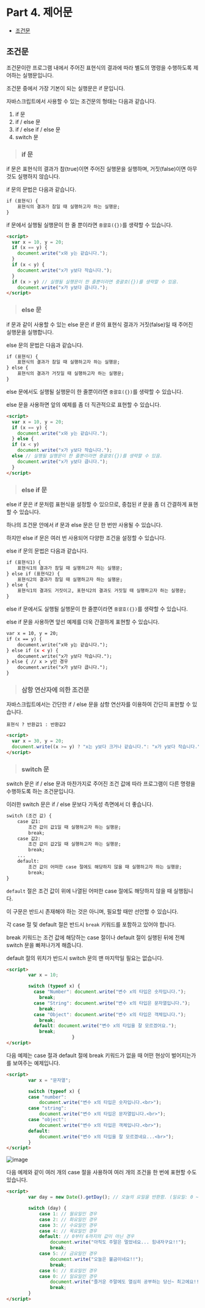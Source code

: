 # Part 4. 제어문

+ [조건문](#조건문)

## 조건문

조건문이란 프로그램 내에서 주어진 표현식의 결과에 따라 별도의 명령을 수행하도록 제어하는 실행문입니다.

조건문 중에서 가장 기본이 되는 실행문은 if 문입니다.

자바스크립트에서 사용할 수 있는 조건문의 형태는 다음과 같습니다.

1. if 문
2. if / else 문
3. if / else if / else 문
4. switch 문

> <h3>if 문</h3>

if 문은 표현식의 결과가 참(true)이면 주어진 실행문을 실행하며, 거짓(false)이면 아무것도 실행하지 않습니다.

if 문의 문법은 다음과 같습니다.

``` html
if (표현식) {
    표현식의 결과가 참일 때 실행하고자 하는 실행문;
}
```

if 문에서 실행될 실행문이 한 줄 뿐이라면 `중괄호({})`를 생략할 수 있습니다.

``` html
<script>
  var x = 10, y = 20;
  if (x == y) {
    document.write("x와 y는 같습니다.");
  }
  if (x < y) {
    document.write("x가 y보다 작습니다.");
  }
  if (x > y) // 실행될 실행문이 한 줄뿐이라면 중괄호({})를 생략할 수 있음.
    document.write("x가 y보다 큽니다.");
</script>
```

> <h3>else 문</h3>

if 문과 같이 사용할 수 있는 else 문은 if 문의 표현식 결과가 거짓(false)일 때 주어진 실행문을 실행합니다.

else 문의 문법은 다음과 같습니다.

``` html
if (표현식) {
    표현식의 결과가 참일 때 실행하고자 하는 실행문;
} else {
    표현식의 결과가 거짓일 때 실행하고자 하는 실행문;
}
```
 
else 문에서도 실행될 실행문이 한 줄뿐이라면 `중괄호({})`를 생략할 수 있습니다.
 
else 문을 사용하면 앞의 예제를 좀 더 직관적으로 표현할 수 있습니다.

``` html
<script>
  var x = 10, y = 20;
  if (x == y) {
    document.write("x와 y는 같습니다.");
  } else {
  if (x < y)
    document.write("x가 y보다 작습니다.");
  else // 실행될 실행문이 한 줄뿐이라면 중괄호({})를 생략할 수 있음.
    document.write("x가 y보다 큽니다.");
  }
</script>
```

> <h3>else if 문</h3>

else if 문은 if 문처럼 표현식을 설정할 수 있으므로, 중첩된 if 문을 좀 더 간결하게 표현할 수 있습니다.

하나의 조건문 안에서 if 문과 else 문은 단 한 번만 사용될 수 있습니다.

하지만 else if 문은 여러 번 사용되어 다양한 조건을 설정할 수 있습니다.

else if 문의 문법은 다음과 같습니다.

``` html
if (표현식1) {
    표현식1의 결과가 참일 때 실행하고자 하는 실행문;
} else if (표현식2) {
    표현식2의 결과가 참일 때 실행하고자 하는 실행문;
} else {
    표현식1의 결과도 거짓이고, 표현식2의 결과도 거짓일 때 실행하고자 하는 실행문;
}
```
  
else if 문에서도 실행될 실행문이 한 줄뿐이라면 `중괄호({})`를 생략할 수 있습니다.
  
else if 문을 사용하면 앞선 예제를 더욱 간결하게 표현할 수 있습니다.

``` html
var x = 10, y = 20;
if (x == y) {
    document.write("x와 y는 같습니다.");
} else if (x < y) {
    document.write("x가 y보다 작습니다.");
} else { // x > y인 경우
    document.write("x가 y보다 큽니다.");
}
```
 
> <h3>삼항 연산자에 의한 조건문</h3>

자바스크립트에서는 간단한 if / else 문을 삼항 연산자를 이용하여 간단히 표현할 수 있습니다.

`표현식 ? 반환값1 : 반환값2`

``` html
<script>
  var x = 30, y = 20;
  document.write((x >= y) ? "x는 y보다 크거나 같습니다.": "x가 y보다 작습니다.");
</script>
```

> <h3>switch 문</h3>

switch 문은 if / else 문과 마찬가지로 주어진 조건 값에 따라 프로그램이 다른 명령을 수행하도록 하는 조건문입니다.

이러한 switch 문은 if / else 문보다 가독성 측면에서 더 좋습니다.

``` html
switch (조건 값) {
    case 값1:
        조건 값이 값1일 때 실행하고자 하는 실행문;
        break;
    case 값2:
        조건 값이 값2일 때 실행하고자 하는 실행문;
        break;
    ...
    default:
        조건 값이 어떠한 case 절에도 해당하지 않을 때 실행하고자 하는 실행문;
        break;
}
```

`default` 절은 조건 값이 위에 나열된 어떠한 case 절에도 해당하지 않을 때 실행됩니다.

이 구문은 반드시 존재해야 하는 것은 아니며, 필요할 때만 선언할 수 있습니다.

 

각 case 절 및 default 절은 반드시 `break` 키워드를 포함하고 있어야 합니다.

break 키워드는 조건 값에 해당하는 case 절이나 default 절이 실행된 뒤에 전체 switch 문을 빠져나가게 해줍니다.

 

default 절의 위치가 반드시 switch 문의 맨 마지막일 필요는 없습니다.

``` html
<script>
		var x = 10;

		switch (typeof x) {
          case "Number": document.write("변수 x의 타입은 숫자입니다.");
            break; 
          case "String": document.write("변수 x의 타입은 문자열입니다.");
            break; 
          case "Object": document.write("변수 x의 타입은 객체입니다.");
            break; 
          default: document.write("변수 x의 타입을 잘 모르겠어요.");
            break; 
                        }
</script>
```

다음 예제는 case 절과 default 절에 break 키워드가 없을 때 어떤 현상이 벌어지는가를 보여주는 예제입니다.

``` html
<script>
		var x = "문자열";

		switch (typeof x) {
		case "number":
			document.write("변수 x의 타입은 숫자입니다.<br>");
		case "string":
			document.write("변수 x의 타입은 문자열입니다.<br>");
		case "object":
			document.write("변수 x의 타입은 객체입니다.<br>");
		default:
			document.write("변수 x의 타입을 잘 모르겠네요...<br>");
		}
</script>
```

![image](https://user-images.githubusercontent.com/43658658/128884790-fae19d30-d874-4aa6-bbfb-7bb3e6e0e01b.png)

다음 예제와 같이 여러 개의 case 절을 사용하여 여러 개의 조건을 한 번에 표현할 수도 있습니다.

``` html
<script>
		var day = new Date().getDay(); // 오늘의 요일을 반환함. (일요일: 0 ~ 토요일: 6)

		switch (day) {
			case 1: // 월요일인 경우
			case 2: // 화요일인 경우
			case 3: // 수요일인 경우
			case 4: // 목요일인 경우
			default: // 0부터 6까지의 값이 아닌 경우
				document.write("아직도 주말은 멀었네요... 힘내자구요!!");
				break; 
			case 5: // 금요일인 경우
				document.write("오늘은 불금이네요!!");
				break; 
			case 6: // 토요일인 경우
			case 0: // 일요일인 경우
				document.write("즐거운 주말에도 열심히 공부하는 당신~ 최고에요!!");
				break;
		}
</script>
```

